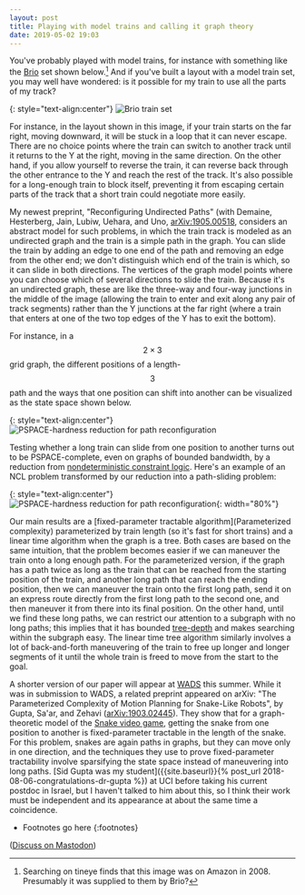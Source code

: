 ```yaml
---
layout: post
title: Playing with model trains and calling it graph theory
date: 2019-05-02 19:03
---
```

You've probably played with model trains, for instance with something like the [Brio](https://en.wikipedia.org/wiki/Brio_(company)) set shown below.[^fn] And if you've built a layout with a model train set, you may well have wondered: is it possible for my train to use all the parts of my track?

{: style="text-align:center"}
![Brio train set]({{site.baseurl}}/assets/2019/brio-33133.jpg)

For instance, in the layout shown in this image, if your train starts on the far right, moving downward, it will be stuck in a loop that it can never escape. There are no choice points where the train can switch to another track until it returns to the Y at the right, moving in the same direction. On the other hand, if you allow yourself to reverse the train, it can reverse back through the other entrance to the Y and reach the rest of the track. It's also possible for a long-enough train to block itself, preventing it from escaping certain parts of the track that a short train could negotiate more easily.

My newest preprint, "Reconfiguring Undirected Paths" (with Demaine, Hesterberg, Jain, Lubiw, Uehara, and Uno, [arXiv:1905.00518](https://arxiv.org/abs/1905.00518), considers an abstract model for such problems, in which the train track is modeled as an undirected graph and the train is a simple path in the graph. You can slide the train by adding an edge to one end of the path and removing an edge from the other end; we don't distinguish which end of the train is which, so it can slide in both directions. The vertices of the graph model points where you can choose which of several directions to slide the train. Because it's an undirected graph, these are like the three-way and four-way junctions in the middle of the image (allowing the train to enter and exit along any pair of track segments) rather than the Y junctions at the far right (where a train that enters at one of the two top edges of the Y has to exit the bottom).

For instance, in a $$2\times 3$$ grid graph, the different positions of a length-$$3$$ path and the ways that one position can shift into another can be visualized as the state space shown below.

{: style="text-align:center"}
![PSPACE-hardness reduction for path reconfiguration]({{site.baseurl}}/assets/2019/path-reconfig-states.svg)

Testing whether a long train can slide from one position to another turns out to be PSPACE-complete, even on graphs of bounded bandwidth, by a reduction from [nondeterministic constraint logic](https://en.wikipedia.org/wiki/Nondeterministic_constraint_logic). Here's an example of an NCL problem transformed by our reduction into a path-sliding problem:

{: style="text-align:center"}
![PSPACE-hardness reduction for path reconfiguration]({{site.baseurl}}/assets/2019/path-reconfig-redux.svg){: width="80%"}

Our main results are a [fixed-parameter tractable algorithm](Parameterized complexity) parameterized by train length (so it's fast for short trains) and a linear time algorithm when the graph is a tree. Both cases are based on the same intuition, that the problem becomes easier if we can maneuver the train onto a long enough path. For the parameterized version, if the graph has a path twice as long as the train that can be reached from the starting position of the train, and another long path that can reach the ending position, then we can maneuver the train onto the first long path, send it on an express route directly from the first long path to the second one, and then maneuver it from there into its final position. On the other hand, until we find these long paths, we can restrict our attention to a subgraph with no long paths; this implies that it has bounded [tree-depth](Tree-depth) and makes searching within the subgraph easy. The linear time tree algorithm similarly involves a lot of back-and-forth maneuvering of the train to free up longer and longer segments of it until the whole train is freed to move from the start to the goal.

A shorter version of our paper will appear at [WADS](http://wads.org/) this summer.
While it was in submission to WADS, a related preprint appeared on arXiv: "The Parameterized Complexity of Motion Planning for Snake-Like Robots", by Gupta, Sa'ar, and Zehavi ([arXiv:1903.02445](https://arxiv.org/abs/1903.02445)). They show that for a graph-theoretic model of the [Snake video game](https://en.wikipedia.org/wiki/Snake_(video_game_genre)), getting the snake from one position to another is fixed-parameter tractable in the length of the snake. For this problem, snakes are again paths in graphs, but they can move only in one direction, and the techniques they use to prove fixed-parameter tractability involve sparsifying the state space instead of maneuvering into long paths. [Sid Gupta was my student]({{site.baseurl}}{% post_url 2018-08-06-congratulations-dr-gupta %}) at UCI before taking his current postdoc in Israel, but I haven't talked to him about this, so I think their work must be independent and its appearance at about the same time a coincidence.

* Footnotes go here
{:footnotes}

[^fn]: Searching on tineye finds that this image was on Amazon in 2008. Presumably it was supplied to them by Brio?

([Discuss on Mastodon](https://mathstodon.xyz/@11011110/102029697142872437))